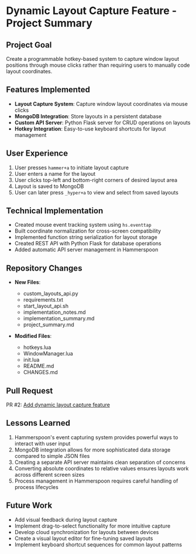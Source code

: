 # Dynamic Layout Capture Feature - Project Summary

## Project Goal
Create a programmable hotkey-based system to capture window layout positions through mouse clicks rather than requiring users to manually code layout coordinates.

## Features Implemented
- **Layout Capture System**: Capture window layout coordinates via mouse clicks
- **MongoDB Integration**: Store layouts in a persistent database
- **Custom API Server**: Python Flask server for CRUD operations on layouts
- **Hotkey Integration**: Easy-to-use keyboard shortcuts for layout management

## User Experience
1. User presses `hammer+a` to initiate layout capture
2. User enters a name for the layout
3. User clicks top-left and bottom-right corners of desired layout area
4. Layout is saved to MongoDB
5. User can later press `_hyper+a` to view and select from saved layouts

## Technical Implementation
- Created mouse event tracking system using `hs.eventtap`
- Built coordinate normalization for cross-screen compatibility
- Implemented function string serialization for layout storage
- Created REST API with Python Flask for database operations
- Added automatic API server management in Hammerspoon

## Repository Changes
- **New Files**: 
  - custom_layouts_api.py
  - requirements.txt
  - start_layout_api.sh
  - implementation_notes.md
  - implementation_summary.md
  - project_summary.md

- **Modified Files**:
  - hotkeys.lua
  - WindowManager.lua
  - init.lua
  - README.md
  - CHANGES.md

## Pull Request
PR #2: [Add dynamic layout capture feature](https://github.com/DanEdens/DansHammerSpoon/pull/2)

## Lessons Learned
1. Hammerspoon's event capturing system provides powerful ways to interact with user input
2. MongoDB integration allows for more sophisticated data storage compared to simple JSON files
3. Creating a separate API server maintains clean separation of concerns
4. Converting absolute coordinates to relative values ensures layouts work across different screen sizes
5. Process management in Hammerspoon requires careful handling of process lifecycles

## Future Work
- Add visual feedback during layout capture
- Implement drag-to-select functionality for more intuitive capture
- Develop cloud synchronization for layouts between devices
- Create a visual layout editor for fine-tuning saved layouts
- Implement keyboard shortcut sequences for common layout patterns 
